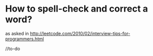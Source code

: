 # How to spell-check and correct a word?

as asked in http://leetcode.com/2010/02/interview-tips-for-programmers.html

//to-do
